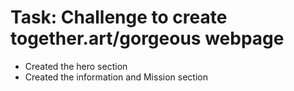 # Task: Challenge to create together.art/gorgeous webpage
- Created the hero section 
- Created the information and Mission section